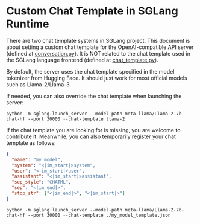 # Custom Chat Template in SGLang Runtime

There are two chat template systems in SGLang project.
This document is about setting a custom chat template for the OpenAI-compatible API server (defined at [conversation.py](../../python/sglang/srt/conversation.py)).
It is NOT related to the chat template used in the SGLang language frontend (defined at [chat_template.py](../../python/sglang/lang/chat_template.py)).

By default, the server uses the chat template specified in the model tokenizer from Hugging Face.
It should just work for most official models such as Llama-2/Llama-3.

If needed, you can also override the chat template when launching the server:

```
python -m sglang.launch_server --model-path meta-llama/Llama-2-7b-chat-hf --port 30000 --chat-template llama-2
```

If the chat template you are looking for is missing, you are welcome to contribute it.
Meanwhile, you can also temporarily register your chat template as follows:

```json
{
  "name": "my_model",
  "system": "<|im_start|>system",
  "user": "<|im_start|>user",
  "assistant": "<|im_start|>assistant",
  "sep_style": "CHATML",
  "sep": "<|im_end|>",
  "stop_str": ["<|im_end|>", "<|im_start|>"]
}
```

```
python -m sglang.launch_server --model-path meta-llama/Llama-2-7b-chat-hf --port 30000 --chat-template ./my_model_template.json
```